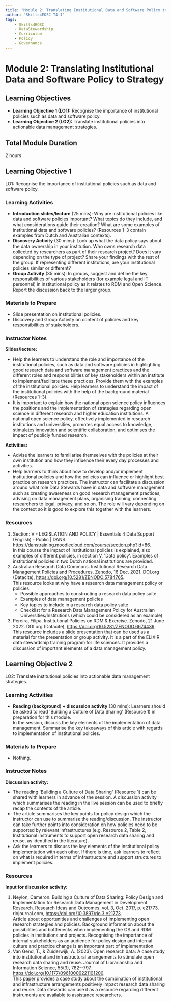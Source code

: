```yaml
---
title: "Module 2: Translating Institutional Data and Software Policy to Strategy"
author: "Skills4EOSC T4.1"
tags:
    - Skills4EOSC
    - DataStewardship
    - Curriculum
    - Policy
    - Governance
---
```


# Module 2: Translating Institutional Data and Software Policy to Strategy


## Learning Objectives

- **Learning Objective 1 (LO1):** Recognise the importance of institutional policies such as data and software policy.
- **Learning Objective 2 (LO2):** Translate institutional policies into actionable data management strategies.


## Total Module Duration

2 hours


## Learning Objective 1

LO1: Recognise the importance of institutional policies such as data and software policy.


### Learning Activities

- **Introduction slides/lecture** (25&nbsp;mins): Why are institutional policies like data and software policies important? What topics do they include, and what considerations guide their creation? What are some examples of institutional data and software policies? (Resources&nbsp;1&ndash;3 contain examples from Dutch and Australian contexts).
- **Discovery Activity** (30&nbsp;mins): Look up what the data policy says about the data ownership in your institution. Who owns research data collected by researchers as part of their research project? Does it vary depending on the type of project? Share your findings with the rest of the group. If representing different institutions, are your institutional policies similar or different?
- **Group Activity** (35&nbsp;mins): In groups, suggest and define the key responsibilities of various stakeholders (for example legal and IT personnel) in institutional policy as it relates to RDM and Open Science. Report the discussion back to the larger group.


### Materials to Prepare

- Slide presentation on institutional policies.
- Discovery and Group Activity on content of policies and key responsibilities of stakeholders.


### Instructor Notes

**Slides/lecture:**

- Help the learners to understand the role and importance of the institutional policies, such as data and software policies in highlighting good research data and software management practices and the different roles and responsibilities of key stakeholders within an institute to implement/facilitate these practices. Provide them with the examples of the institutional policies. Help learners to understand the impact of the institutional policies with the help of the background material (Resources&nbsp;1&ndash;3).
- It is important to explain how the national open science policy influences the positions and the implementation of strategies regarding open science in different research and higher education institutions. A national open science policy, effectively implemented in research institutions and universities, promotes equal access to knowledge, stimulates innovation and scientific collaboration, and optimises the impact of publicly funded research.

**Activities:**

- Advise the learners to familiarise themselves with the policies at their own institution and how they influence their every day processes and activities.
- Help learners to think about how to develop and/or implement institutional policies and how the policies can influence or highlight best practice on research practices. The instructor can facilitate a discussion around what role Data Stewards have in data and software management such as creating awareness on good research management practices, advising on data management plans, organising training, connecting researchers to legal, privacy, and so on. The role will vary depending on the context so it is good to explore this together with the learners.


### Resources

1. Section: V - LEGISLATION AND POLICY | Essentials 4 Data Support (English) - Public | DANS. <https://danstraining.moodlecloud.com/course/section.php?id=86>.  
   In this course the impact of institutional policies is explained, also examples of different policies, in section V, 'Data policy'. Examples of institutional policies in two Dutch national institutions are provided.
2. Australian Research Data Commons. Institutional Research Data Management Policies and Procedures. Zenodo, 16 Dec. 2021. DOI.org (Datacite), <https://doi.org/10.5281/ZENODO.5784765>.  
   This resource looks at why have a research data management policy or policies:
    - Possible approaches to constructing a research data policy suite
    - Examples of data management policies
    - Key topics to include in a research data policy suite
    - Checklist for a Research Data Management Policy for Australian Universities/Institutions (which could be considered as an example)
3. Pereira, Filipa. Institutional Policies on RDM &amp; Exercise. Zenodo, 21 June 2022. DOI.org (Datacite), <https://doi.org/10.5281/ZENODO.6674439>.  
   This resource includes a slide presentation that can be used as a material for the presentation or group activity. It is a part of the ELIXIR data stewardship training program for life sciences. It provides a discussion of important elements of a data management policy.



## Learning Objective 2

LO2: Translate institutional policies into actionable data management strategies.


### Learning Activities

- **Reading (background) + discussion activity** (30&nbsp;mins): Learners should be asked to read 'Building a Culture of Data Sharing' (Resource&nbsp;1) in preparation for this module.  
  In the session, discuss the key elements of the implementation of data management. Summarise the key takeaways of this article with regards to implementation of institutional policies.


### Materials to Prepare

- Nothing.


### Instructor Notes

**Discussion activity:**

- The reading 'Building a Culture of Data Sharing' (Resource&nbsp;1) can be shared with learners in advance of the session. A discussion activity which summarises the reading in the live session can be used to briefly recap the contents of the article.
- The article summarises the key points for policy design which the instructor can use to summarise the reading/discussion. The instructor can take further points into consideration on how policies need to be supported by relevant infrastructures (e.g. Resource&nbsp;2, Table&nbsp;2, Institutional instruments to support open research data sharing and reuse, as identified in the literature).
- Ask the learners to discuss the key elements of the institutional policy implementation with each other. If there is time, ask learners to reflect on what is required in terms of infrastructure and support structures to implement policies.


### Resources

**Input for discussion activity:**

1. Neylon, Cameron. Building a Culture of Data Sharing: Policy Design and Implementation for Research Data Management in Development Research. Research Ideas and Outcomes, vol. 3, Oct. 2017, p. e21773. riojournal.com, <https://doi.org/10.3897/rio.3.e21773>.  
   Article about opportunities and challenges of implementing open research strategies and policies. Background information about the possibilities and bottlenecks when implementing the OS and RDM policies in institutions and projects. Recognising the importance of internal stakeholders as an audience for policy design and internal culture and practice change is an important part of implementation.
2. Van Gend, T., & Zuiderwijk, A. (2023). Open research data: A case study into institutional and infrastructural arrangements to stimulate open research data sharing and reuse. Journal of Librarianship and Information Science, 55(3), 782--797. <https://doi.org/10.1177/09610006221101200>.  
   This paper provides a case study about the combination of institutional and infrastructure arrangements positively impact research data sharing and reuse. Data stewards can use it as a resource regarding different instruments are available to assistance researchers.
